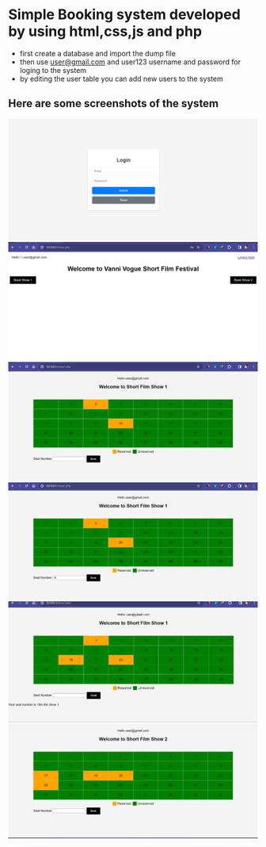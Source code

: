 # Simple Booking system developed by using html,css,js and php
- first create a database and import the dump file
- then use user@gmail.com and user123 username and password for loging to the system
- by editing the user table you can add new users to the system

## Here are some screenshots of the system
  <img src="img/01.png">
  <br/>
 <img src="img/02.png">
 <br/>
 <img src="img/03.png">
 <br/>
 <img src="img/04.png">
 <br/>
 <img src="img/05.png">
 <br/>
 <img src="img/06.png">
